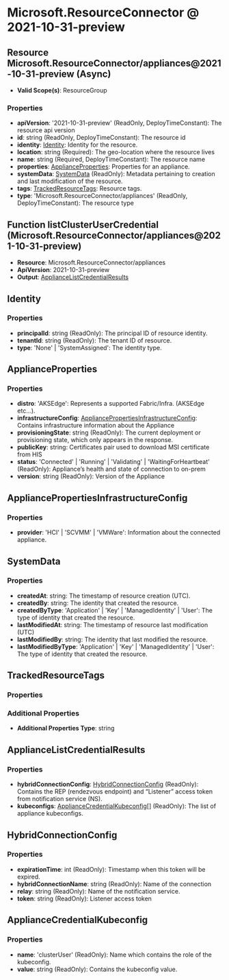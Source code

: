 # Microsoft.ResourceConnector @ 2021-10-31-preview

## Resource Microsoft.ResourceConnector/appliances@2021-10-31-preview (Async)
* **Valid Scope(s)**: ResourceGroup
### Properties
* **apiVersion**: '2021-10-31-preview' (ReadOnly, DeployTimeConstant): The resource api version
* **id**: string (ReadOnly, DeployTimeConstant): The resource id
* **identity**: [Identity](#identity): Identity for the resource.
* **location**: string (Required): The geo-location where the resource lives
* **name**: string (Required, DeployTimeConstant): The resource name
* **properties**: [ApplianceProperties](#applianceproperties): Properties for an appliance.
* **systemData**: [SystemData](#systemdata) (ReadOnly): Metadata pertaining to creation and last modification of the resource.
* **tags**: [TrackedResourceTags](#trackedresourcetags): Resource tags.
* **type**: 'Microsoft.ResourceConnector/appliances' (ReadOnly, DeployTimeConstant): The resource type

## Function listClusterUserCredential (Microsoft.ResourceConnector/appliances@2021-10-31-preview)
* **Resource**: Microsoft.ResourceConnector/appliances
* **ApiVersion**: 2021-10-31-preview
* **Output**: [ApplianceListCredentialResults](#appliancelistcredentialresults)

## Identity
### Properties
* **principalId**: string (ReadOnly): The principal ID of resource identity.
* **tenantId**: string (ReadOnly): The tenant ID of resource.
* **type**: 'None' | 'SystemAssigned': The identity type.

## ApplianceProperties
### Properties
* **distro**: 'AKSEdge': Represents a supported Fabric/Infra. (AKSEdge etc...).
* **infrastructureConfig**: [AppliancePropertiesInfrastructureConfig](#appliancepropertiesinfrastructureconfig): Contains infrastructure information about the Appliance
* **provisioningState**: string (ReadOnly): The current deployment or provisioning state, which only appears in the response.
* **publicKey**: string: Certificates pair used to download MSI certificate from HIS
* **status**: 'Connected' | 'Running' | 'Validating' | 'WaitingForHeartbeat' (ReadOnly): Appliance’s health and state of connection to on-prem
* **version**: string (ReadOnly): Version of the Appliance

## AppliancePropertiesInfrastructureConfig
### Properties
* **provider**: 'HCI' | 'SCVMM' | 'VMWare': Information about the connected appliance.

## SystemData
### Properties
* **createdAt**: string: The timestamp of resource creation (UTC).
* **createdBy**: string: The identity that created the resource.
* **createdByType**: 'Application' | 'Key' | 'ManagedIdentity' | 'User': The type of identity that created the resource.
* **lastModifiedAt**: string: The timestamp of resource last modification (UTC)
* **lastModifiedBy**: string: The identity that last modified the resource.
* **lastModifiedByType**: 'Application' | 'Key' | 'ManagedIdentity' | 'User': The type of identity that created the resource.

## TrackedResourceTags
### Properties
### Additional Properties
* **Additional Properties Type**: string

## ApplianceListCredentialResults
### Properties
* **hybridConnectionConfig**: [HybridConnectionConfig](#hybridconnectionconfig) (ReadOnly): Contains the REP (rendezvous endpoint) and “Listener” access token from notification service (NS).
* **kubeconfigs**: [ApplianceCredentialKubeconfig](#appliancecredentialkubeconfig)[] (ReadOnly): The list of appliance kubeconfigs.

## HybridConnectionConfig
### Properties
* **expirationTime**: int (ReadOnly): Timestamp when this token will be expired.
* **hybridConnectionName**: string (ReadOnly): Name of the connection
* **relay**: string (ReadOnly): Name of the notification service.
* **token**: string (ReadOnly): Listener access token

## ApplianceCredentialKubeconfig
### Properties
* **name**: 'clusterUser' (ReadOnly): Name which contains the role of the kubeconfig.
* **value**: string (ReadOnly): Contains the kubeconfig value.

